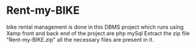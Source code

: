# Rent-my-BIKE
bike rental management is done in this DBMS project which runs using Xamp 
front and back end of the project are php mySql 
Extract the zip file "Rent-my-BIKE.zip"
all the necessary files are present in it.
